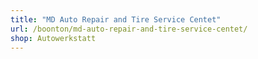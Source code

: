 ```yaml
---
title: "MD Auto Repair and Tire Service Centet"
url: /boonton/md-auto-repair-and-tire-service-centet/
shop: Autowerkstatt
---
```

